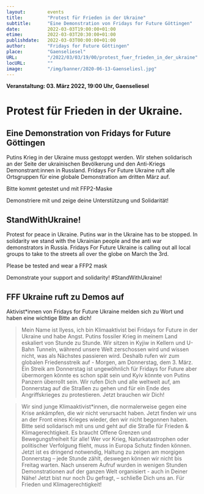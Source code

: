 ```yaml
---
layout:        events
title:         "Protest für Frieden in der Ukraine"
subtitle:      "Eine Demonstration von Fridays for Future Göttingen"
date:          2022-03-03T19:00:00+01:00
etime:         2022-03-03T20:30:00+01:00
publishdate:   2022-03-03T00:00:00+01:00
author:        "Fridays for Future Göttingen"
place:         "Gaenseliesel"
URL:           "/2022/03/03/19/00/protest_fuer_frieden_in_der_ukraine"
locURL:        ""
image:         "/img/banner/2020-06-13-Gaenseliesl.jpg"
---
```


**Veranstaltung: 03. März 2022, 19:00 Uhr, Gaenseliesel**

Protest für Frieden in der Ukraine.
===========

Eine Demonstration von Fridays for Future Göttingen
-----------

Putins Krieg in der Ukraine muss gestoppt werden. Wir stehen solidarisch an der Seite der ukrainischen Bevölkerung und den Anti-Kriegs Demonstrant:innen in Russland.
Fridays For Future Ukraine ruft alle Ortsgruppen für eine globale Demonstration am dritten März auf.

Bitte kommt getestet und mit FFP2-Maske

Demonstriere mit und zeige deine Unterstützung und Solidarität! 

StandWithUkraine!
-----------

Protest for peace in Ukraine.
Putins war in the Ukraine has to be stopped. In solidarity we stand with the Ukrainian people and the anti war demonstrators in Russia.
Fridays For Future Ukraine is calling out all local groups to take to the streets all over the globe on March the 3rd.

Please be tested and wear a FFP2 mask

Demonstrate your support and solidarity! #StandWithUkraine!


FFF Ukraine ruft zu Demos auf
-----------


	
Aktivist*innen von Fridays for Future Ukraine melden sich zu Wort und haben eine wichtige Bitte an dich! 

> Mein Name ist Ilyess, ich bin Klimaaktivist bei Fridays for Future in der Ukraine und habe Angst. Putins fossiler Krieg in meinem Land eskaliert von Stunde zu Stunde. Wir sitzen in Kyjiw in Kellern und U-Bahn Tunneln, während unsere Welt zerschossen wird und wissen nicht, was als Nächstes passieren wird. Deshalb rufen wir zum globalen Friedensstreik auf - Morgen, am Donnerstag, dem 3. März. Ein Streik am Donnerstag ist ungewöhnlich für Fridays for Future aber übermorgen könnte es schon spät sein und Kyiv könnte von Putins Panzern überrollt sein. Wir rufen Dich und alle weltweit auf, am Donnerstag auf die Straßen zu gehen und für ein Ende des Angriffskrieges zu protestieren. Jetzt brauchen wir Dich!

> Wir sind junge Klimaaktivist*innen, die normalerweise gegen eine Krise ankämpfen, die wir nicht verursacht haben. Jetzt finden wir uns an der Front eines Krieges wieder, den wir nicht begonnen haben. Bitte seid solidarisch mit uns und geht auf die Straße für Frieden & Klimagerechtigkeit. Es braucht Offene Grenzen und Bewegungsfreiheit für alle! Wer vor Krieg, Naturkatastrophen oder politischer Verfolgung flieht, muss in Europa Schutz finden können. Jetzt ist es dringend notwendig, Haltung zu zeigen am morgigen Donnerstag – jede Stunde zählt, deswegen können wir nicht bis Freitag warten. Nach unserem Aufruf wurden in wenigen Stunden Demonstrationen auf der ganzen Welt organisiert - auch in Deiner Nähe! Jetzt bist nur noch Du gefragt, – schließe Dich uns an. Für Frieden und Klimagerechtigkeit!

